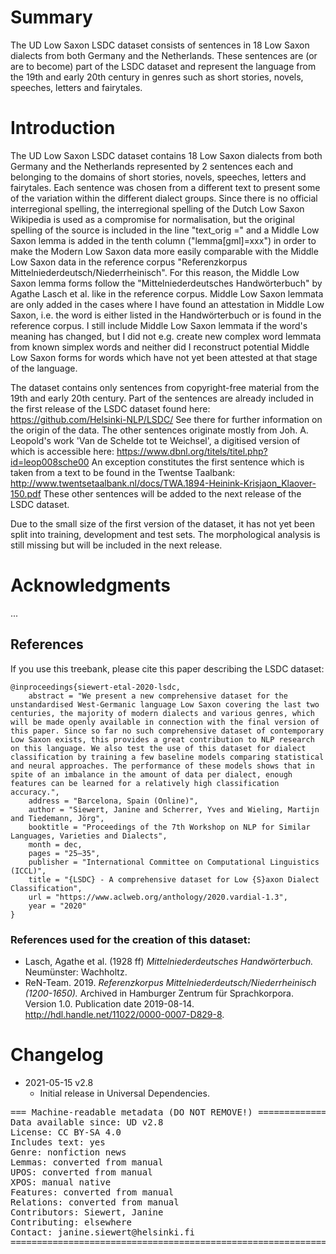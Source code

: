 # Summary

The UD Low Saxon LSDC dataset consists of sentences in 18 Low Saxon dialects from both Germany and the Netherlands. These sentences are (or are to become) part of the LSDC dataset and represent the language from the 19th and early 20th century in genres such as short stories, novels, speeches, letters and fairytales. 


# Introduction

The UD Low Saxon LSDC dataset contains 18 Low Saxon dialects from both Germany and the Netherlands represented by 2 sentences each and belonging to the domains of short stories, novels, speeches, letters and fairytales. Each sentence was chosen from a different text to present some of the variation within the different dialect groups. Since there is no official interregional spelling, the interregional spelling of the Dutch Low Saxon Wikipedia is used as a compromise for normalisation, but the original spelling of the source is included in the line "text_orig =" and a Middle Low Saxon lemma is added in the tenth column ("lemma[gml]=xxx") in order to make the Modern Low Saxon data more easily comparable with the Middle Low Saxon data in the reference corpus "Referenzkorpus Mittelniederdeutsch/Niederrheinisch". For this reason, the Middle Low Saxon lemma forms follow the "Mittelniederdeutsches Handwörterbuch" by Agathe Lasch et al. like in the reference corpus. Middle Low Saxon lemmata are only added in the cases where I have found an attestation in Middle Low Saxon, i.e. the word is either listed in the Handwörterbuch or is found in the reference corpus. I still include Middle Low Saxon lemmata if the word's meaning has changed, but I did not e.g. create new complex word lemmata from known simplex words and neither did I reconstruct potential Middle Low Saxon forms for words which have not yet been attested at that stage of the language.

The dataset contains only sentences from copyright-free material from the 19th and early 20th century. Part of the sentences are already included in the first release of the LSDC dataset found here: https://github.com/Helsinki-NLP/LSDC/ See there for further information on the origin of the data. The other sentences originate mostly from Joh. A. Leopold's work 'Van de Schelde tot te Weichsel', a digitised version of which is accessible here: https://www.dbnl.org/titels/titel.php?id=leop008sche00 An exception constitutes the first sentence which is taken from a text to be found in the Twentse Taalbank: http://www.twentsetaalbank.nl/docs/TWA.1894-Heinink-Krisjaon_Klaover-150.pdf These other sentences will be added to the next release of the LSDC dataset. 

Due to the small size of the first version of the dataset, it has not yet been split into training, development and test sets. The morphological analysis is still missing but will be included in the next release. 


# Acknowledgments

...

## References

If you use this treebank, please cite this paper describing the LSDC dataset:

```
@inproceedings{siewert-etal-2020-lsdc,
	abstract = "We present a new comprehensive dataset for the unstandardised West-Germanic language Low Saxon covering the last two centuries, the majority of modern dialects and various genres, which will be made openly available in connection with the final version of this paper. Since so far no such comprehensive dataset of contemporary Low Saxon exists, this provides a great contribution to NLP research on this language. We also test the use of this dataset for dialect classification by training a few baseline models comparing statistical and neural approaches. The performance of these models shows that in spite of an imbalance in the amount of data per dialect, enough features can be learned for a relatively high classification accuracy.",
	address = "Barcelona, Spain (Online)",
	author = "Siewert, Janine and Scherrer, Yves and Wieling, Martijn and Tiedemann, Jörg",
	booktitle = "Proceedings of the 7th Workshop on NLP for Similar Languages, Varieties and Dialects",
	month = dec,
	pages = "25–35",
	publisher = "International Committee on Computational Linguistics (ICCL)",
	title = "{LSDC} - A comprehensive dataset for Low {S}axon Dialect Classification",
	url = "https://www.aclweb.org/anthology/2020.vardial-1.3",
	year = "2020"
}

```
### References used for the creation of this dataset: 

* Lasch, Agathe et al. (1928 ff) *Mittelniederdeutsches Handwörterbuch.* Neumünster: Wachholtz.
* ReN-Team. 2019. *Referenzkorpus Mittelniederdeutsch/Niederrheinisch (1200-1650).* Archived in Hamburger Zentrum für Sprachkorpora. Version 1.0. Publication date 2019-08-14. http://hdl.handle.net/11022/0000-0007-D829-8.


# Changelog

* 2021-05-15 v2.8
  * Initial release in Universal Dependencies.


<pre>
=== Machine-readable metadata (DO NOT REMOVE!) ================================
Data available since: UD v2.8
License: CC BY-SA 4.0
Includes text: yes
Genre: nonfiction news
Lemmas: converted from manual
UPOS: converted from manual
XPOS: manual native
Features: converted from manual
Relations: converted from manual
Contributors: Siewert, Janine
Contributing: elsewhere
Contact: janine.siewert@helsinki.fi
===============================================================================
</pre>
